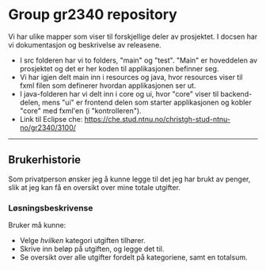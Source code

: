 # Group gr2340 repository 
 
Vi har ulike mapper som viser til forskjellige deler av prosjektet. I docsen har vi dokumentasjon og beskrivelse av releasene. 

- I src folderen har vi to folders, "main" og "test". "Main" er hoveddelen av prosjektet og det er her
koden til applikasjonen befinner seg. 
- Vi har igjen delt main inn i resources og java, hvor resources viser til fxml filen som definerer hvordan applikasjonen ser ut. 
- I java-folderen har vi delt inn i core og ui, hvor "core" viser til backend-delen, mens "ui" er frontend delen som starter applikasjonen og kobler "core" med fxml'en (i "kontrolleren").
- Link til Eclipse che: https://che.stud.ntnu.no/christgh-stud-ntnu-no/gr2340/3100/

---
## Brukerhistorie
Som privatperson ønsker jeg å kunne legge til det jeg har brukt av penger, slik at jeg kan få en oversikt over mine totale utgifter.

### Løsningsbeskrivense
Bruker må kunne:
- Velge *hvilken* kategori utgiften tilhører.
- Skrive inn beløp på utgiften, og legge det til.
- Se oversikt over alle utgifter fordelt på kategoriene, samt en totalsum.

